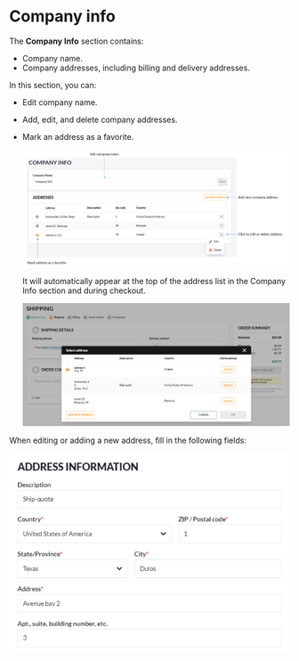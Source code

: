 # Company info

The **Company Info** section contains:

* Company name.
* Company addresses, including billing and delivery addresses.

In this section, you can:

* Edit company name.
* Add, edit, and delete company addresses.
* Mark an address as a favorite. 

    ![Addresses](../media/company-info.png)

    It will automatically appear at the top of the address list in the Company Info section and during checkout.

    ![Favorite address](../media/favorite-shipping-address.png)

When editing or adding a new address, fill in the following fields:

![new-address](../media/company-address.png)

